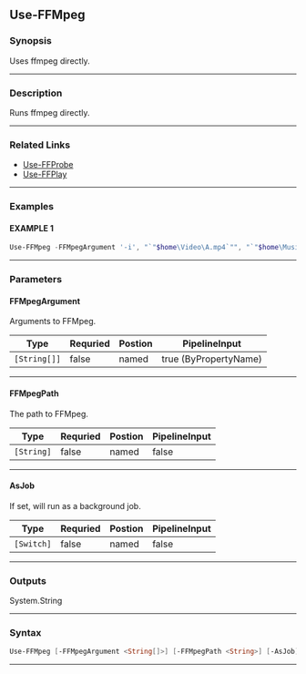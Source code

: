 
Use-FFMpeg
----------
### Synopsis
Uses ffmpeg directly.

---
### Description

Runs ffmpeg directly.

---
### Related Links
* [Use-FFProbe](Use-FFProbe.md)
* [Use-FFPlay](Use-FFPlay.md)
---
### Examples
#### EXAMPLE 1
```PowerShell
Use-FFMpeg -FFMpegArgument '-i', "`"$home\Video\A.mp4`"", "`"$home\Music\A.mp3`""
```

---
### Parameters
#### **FFMpegArgument**

Arguments to FFMpeg.



|Type            |Requried|Postion|PipelineInput        |
|----------------|--------|-------|---------------------|
|```[String[]]```|false   |named  |true (ByPropertyName)|
---
#### **FFMpegPath**

The path to FFMpeg.



|Type          |Requried|Postion|PipelineInput|
|--------------|--------|-------|-------------|
|```[String]```|false   |named  |false        |
---
#### **AsJob**

If set, will run as a background job.



|Type          |Requried|Postion|PipelineInput|
|--------------|--------|-------|-------------|
|```[Switch]```|false   |named  |false        |
---
### Outputs
System.String


---
### Syntax
```PowerShell
Use-FFMpeg [-FFMpegArgument <String[]>] [-FFMpegPath <String>] [-AsJob] [<CommonParameters>]
```
---



